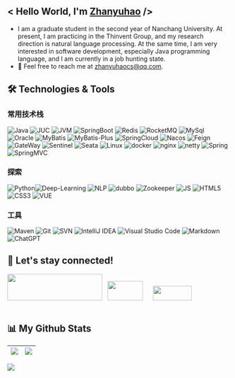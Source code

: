 <h2> < Hello World, I'm <a href="zhanyuhaocs@qq.com" target="_blank"> Zhanyuhao</a> /></h2>

- I am a graduate student in the second year of Nanchang University. At present, I am practicing in the Thinvent Group, and my research direction is natural language processing. At the same time, I am very interested in software development, especially Java programming language, and I am currently in a job hunting state. 
- 📩 Feel free to reach me at zhanyuhaocs@qq.com.

<h2>🛠️ Technologies & Tools</h2>
<h3>常用技术栈</h3>
 
<img src="https://img.shields.io/badge/Java-%2314354c.svg?logo=Java&logoColor=white&style=flat" alt="Java" /> <img src="https://img.shields.io/badge/JUC-%2314354c.svg?logo=Java&logoColor=white&style=flat" alt="JUC" /> 
<img src="https://img.shields.io/badge/JVM-%2314354c.svg?logo=Java&logoColor=white&style=flat" alt="JVM" /> 
<img src="https://img.shields.io/badge/SpringBoot-%2314354c.svg?logo=SpringBoot&logoColor=white&style=flat" alt="SpringBoot" /> 
<img src="https://img.shields.io/badge/Redis-%23a51f17.svg?logo=redis&logoColor=white&style=flat" alt="Redis" />
<img src="https://img.shields.io/badge/RocketMQ-%23D77310.svg?logo=Apache RocketMQ&logoColor=white&style=flat" alt="RocketMQ" /> 
 <img src="https://img.shields.io/badge/MySql-%234479A1.svg?logo=MySql&logoColor=white&style=flat" alt="MySql" />
<img src="https://img.shields.io/badge/Oracle-%23F80000.svg?logo=Oracle&logoColor=white&style=flat" alt="Oracle" />
<img src="https://img.shields.io/badge/MyBatis-%23B12B28.svg?logo=MyBatis&logoColor=white&style=flat" alt="MyBatis" />
<img src="https://img.shields.io/badge/MyBatis-Plus-%2300A1E0.svg?logo=MyBatis-Plus&logoColor=white&style=flat" alt="MyBatis-Plus" />
<img src="https://img.shields.io/badge/SpringCloud-%236DB33F.svg?logo=SonarCloud&logoColor=white&style=flat" alt="SpringCloud" />
<img src="https://img.shields.io/badge/Nacos-%23007CFF.svg?logo=Nacos&logoColor=white&style=flat" alt="Nacos" />
<img src="https://img.shields.io/badge/Feign-%231071D3.svg?logo=Feign&logoColor=white&style=flat" alt="Feign" />
<img src="https://img.shields.io/badge/GateWay-%234BB749.svg?logo=GateWay&logoColor=white&style=flat" alt="GateWay" />
<img src="https://img.shields.io/badge/Sentinel-%2300CEC8.svg?logo=Sentinel&logoColor=white&style=flat" alt="Sentinel" />
<img src="https://img.shields.io/badge/Seata-%2300AFF0.svg?logo=Seata&logoColor=white&style=flat" alt="Seata" />
<img src="https://img.shields.io/badge/Linux-%23fcc624.svg?logo=linux&logoColor=white&style=flat" alt="Linux" />
<img src="https://img.shields.io/badge/docker-%2314354c.svg?logo=docker&logoColor=white&style=flat" alt="docker" />
<img src="https://img.shields.io/badge/nginx-%23009639.svg?style=flat&logo=nginx&logoColor=white" alt="nginx" />
<img src="https://img.shields.io/badge/netty-%2300A1E0.svg?logo=netty&logoColor=white&style=flat" alt="netty" />
<img src="https://img.shields.io/badge/Spring-%236DB33F.svg?logo=Spring&logoColor=white&style=flat" alt="Spring" />
<img src="https://img.shields.io/badge/SpringMVC-%236DB33F.svg?logo=SpringMVC&logoColor=white&style=flat" alt="SpringMVC" />
  
<h3>探索</h3>
 
<img src="https://img.shields.io/badge/Python-%233776AB.svg?logo=Python&logoColor=white&style=flat" alt="Python" /><img src="https://img.shields.io/badge/DL-%2314354c.svg?logo=DL&logoColor=white&style=flat" alt="Deep-Learning" />
<img src="https://img.shields.io/badge/NLP-%23CB3837.svg?logo=NLP&logoColor=white&style=flat" alt="NLP" />
<img src="https://img.shields.io/badge/dubbo-%2314354c.svg?logo=dubbo&logoColor=white&style=flat" alt="dubbo"/>
 <img src="https://img.shields.io/badge/Zookeeper-%2314354c.svg?logo=Zookeeper&logoColor=white&style=flat" alt="Zookeeper" />
<img src="https://img.shields.io/badge/JavaScript-%23323330.svg?style=flat&logo=javascript&logoColor=%23F7DF1E" alt="JS" />
<img src="https://img.shields.io/badge/HTML5-%23e34f26.svg?logo=html5&logoColor=white&style=flat" alt="HTML5" />
<img src="https://img.shields.io/badge/CSS3-%231572b6.svg?logo=css3&logoColor=white&style=flat" alt="CSS3" />
<img src="https://img.shields.io/badge/Vue.js-%234FC08D.svg?logo=Vue.js&logoColor=white&style=flat" alt="VUE" />
  
<h3>工具</h3>

<img src="https://img.shields.io/badge/Maven-%23C71A36.svg?style=flat&logo=Maven&logoColor=white" alt="Maven" /> <img src="https://img.shields.io/badge/git-%23d22128.svg?logo=git&logoColor=white&style=flat" alt="Git" />
<img src="https://img.shields.io/badge/Subversion-%23809CC9.svg?logo=Subversion&logoColor=white&style=flat" alt="SVN" />
<img src="https://img.shields.io/badge/IntelliJ IDEA-%23000000.svg?style=flat&logo=IntelliJ IDEA&logoColor=white" alt="IntelliJ IDEA" />
<img src="https://img.shields.io/badge/VS%20Code-0078d7.svg?style=flat&logo=visual-studio-code&logoColor=white" alt="Visual Studio Code" />
<img src="https://img.shields.io/badge/Markdown-%23000000.svg?style=flat&logo=markdown&logoColor=white" alt="Markdown" />
<img src="https://img.shields.io/badge/ChatGPT-%23000000.svg?style=flat&logo=openai&logoColor=white" alt="ChatGPT" />
  
      
<h2>🤝 Let's stay connected!</h2>
<a href="mailto:zhanyuhaocs@qq.com" target="_blank"><img src="https://rescdn.qqmail.com/zh_CN/htmledition/images/logo/logo_0_0@2X1f1937.png" style="margin: 0 auto;" width=215px height=60px /></a>   &nbsp;  <a href="https://blog.csdn.net/idefined?type=blog" target="_blank"><img src="https://img-home.csdnimg.cn/images/20201124032511.png" width=80px height=44px style="margin: 0 auto;" /></a>   &nbsp; &nbsp;&nbsp;   <a href="https://leetcode.cn/u/bestwell/" target="_blank"><img src="https://static.leetcode.cn/cn-mono-assets/production/assets/logo-dark-cn.4c5e285b.svg" width=88px height=33px style="margin: 0 auto;"/></a>
<br/>
<br/>

 
## 📊 My Github Stats
![](https://github-readme-stats.vercel.app/api?username=zhanyha&&show_icons=true&count_private=true&title_color=72A6FD&icon_color=bb2acf&text_color=38BDAD&bg_color=FFFFFF00)|![](https://github-readme-stats.vercel.app/api/top-langs/?username=zhanyha&layout=compact&theme=tokyonight&hide=php&langs_count=8&bg_color=FFFFFF00)|
|-|-|
![](https://activity-graph.herokuapp.com/graph?username=zhanyha&theme=redical&bg_color=ffffff00&color=38BDAD&title_color=72A6FD)
<!-- blackkspydo -->
<!-- zhanyha -->
<!-- ![github contribution grid snake animation](https://raw.githubusercontent.com/blackkspydo/blackkspydo/output/github-contribution-grid-snake-dark.svg#gh-dark-mode-only)![github contribution grid snake animation](https://raw.githubusercontent.com/blackkspydo/blackkspydo/output/github-contribution-grid-snake.svg#gh-light-mode-only) -->

